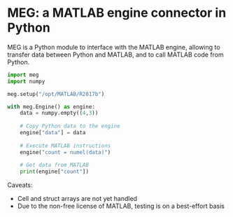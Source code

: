 # MEG: a MATLAB engine connector in Python

MEG is a Python module to interface with the MATLAB engine, allowing to transfer data between Python and MATLAB, and to call MATLAB code from Python.

```python
import meg
import numpy

meg.setup("/opt/MATLAB/R2017b")

with meg.Engine() as engine:
    data = numpy.empty((4,3))
    
    # Copy Python data to the engine
    engine["data"] = data
    
    # Execute MATLAB instructions
    engine("count = numel(data)")
    
    # Get data from MATLAB
    print(engine["count"])
```

Caveats:
- Cell and struct arrays are not yet handled
- Due to the non-free license of MATLAB, testing is on a best-effort basis
